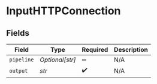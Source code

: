 # InputHTTPConnection


## Fields

| Field              | Type               | Required           | Description        |
| ------------------ | ------------------ | ------------------ | ------------------ |
| `pipeline`         | *Optional[str]*    | :heavy_minus_sign: | N/A                |
| `output`           | *str*              | :heavy_check_mark: | N/A                |